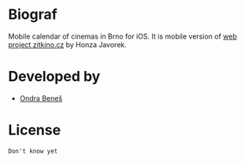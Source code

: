 Biograf
=======

Mobile calendar of cinemas in Brno for iOS. It is mobile version of
[web project zitkino.cz](https://github.com/honzajavorek/zitkino) by Honza Javorek.


Developed by
============

* [Ondra Beneš](http://ptaci.trus.cz)


License
=======

	Don't know yet
